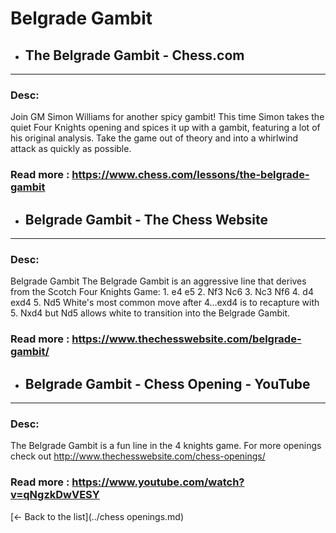 # Belgrade Gambit
- ## **The Belgrade Gambit - Chess.com** 

---
### Desc: 
 Join GM Simon Williams for another spicy gambit! This time Simon takes the quiet Four Knights opening and spices it up with a gambit, featuring a lot of his original analysis. Take the game out of theory and into a whirlwind attack as quickly as possible. 
### Read more : https://www.chess.com/lessons/the-belgrade-gambit 
- ## **Belgrade Gambit - The Chess Website** 

---
### Desc: 
 Belgrade Gambit The Belgrade Gambit is an aggressive line that derives from the Scotch Four Knights Game: 1. e4 e5 2. Nf3 Nc6 3. Nc3 Nf6 4. d4 exd4 5. Nd5 White's most common move after 4…exd4 is to recapture with 5. Nxd4 but Nd5 allows white to transition into the Belgrade Gambit. 
### Read more : https://www.thechesswebsite.com/belgrade-gambit/ 
- ## **Belgrade Gambit - Chess Opening - YouTube** 

---
### Desc: 
 The Belgrade Gambit is a fun line in the 4 knights game. For more openings check out http://www.thechesswebsite.com/chess-openings/ 
### Read more : https://www.youtube.com/watch?v=qNgzkDwVESY 


[← Back to the list](../chess openings.md)